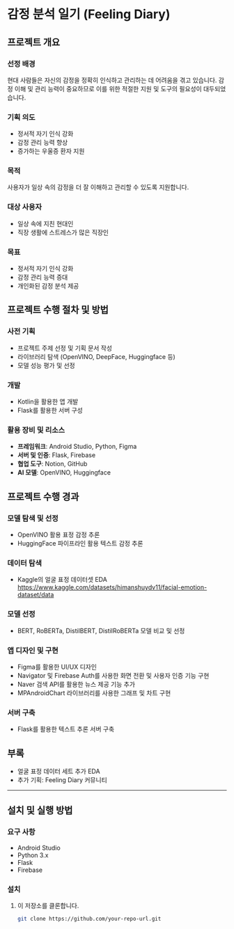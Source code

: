 # 감정 분석 일기 (Feeling Diary)

## 프로젝트 개요

### 선정 배경
현대 사람들은 자신의 감정을 정확히 인식하고 관리하는 데 어려움을 겪고 있습니다. 감정 이해 및 관리 능력이 중요하므로 이를 위한 적절한 지원 및 도구의 필요성이 대두되었습니다.

### 기획 의도
- 정서적 자기 인식 강화
- 감정 관리 능력 향상
- 증가하는 우울증 환자 지원

### 목적
사용자가 일상 속의 감정을 더 잘 이해하고 관리할 수 있도록 지원합니다.

### 대상 사용자
- 일상 속에 지친 현대인
- 직장 생활에 스트레스가 많은 직장인

### 목표
- 정서적 자기 인식 강화
- 감정 관리 능력 증대
- 개인화된 감정 분석 제공

## 프로젝트 수행 절차 및 방법

### 사전 기획
- 프로젝트 주제 선정 및 기획 문서 작성
- 라이브러리 탐색 (OpenVINO, DeepFace, Huggingface 등)
- 모델 성능 평가 및 선정

### 개발
- Kotlin을 활용한 앱 개발
- Flask를 활용한 서버 구성

### 활용 장비 및 리소스
- **프레임워크**: Android Studio, Python, Figma
- **서버 및 인증**: Flask, Firebase
- **협업 도구**: Notion, GitHub
- **AI 모델**: OpenVINO, Huggingface

## 프로젝트 수행 경과

### 모델 탐색 및 선정
- OpenVINO 활용 표정 감정 추론
- HuggingFace 파이프라인 활용 텍스트 감정 추론

### 데이터 탐색
- Kaggle의 얼굴 표정 데이터셋 EDA
https://www.kaggle.com/datasets/himanshuydv11/facial-emotion-dataset/data

### 모델 선정
- BERT, RoBERTa, DistilBERT, DistilRoBERTa 모델 비교 및 선정

### 앱 디자인 및 구현
- Figma를 활용한 UI/UX 디자인
- Navigator 및 Firebase Auth를 사용한 화면 전환 및 사용자 인증 기능 구현
- Naver 검색 API를 활용한 뉴스 제공 기능 추가
- MPAndroidChart 라이브러리를 사용한 그래프 및 차트 구현

### 서버 구축
- Flask를 활용한 텍스트 추론 서버 구축

## 부록
- 얼굴 표정 데이터 세트 추가 EDA
- 추가 기획: Feeling Diary 커뮤니티

---

## 설치 및 실행 방법

### 요구 사항
- Android Studio
- Python 3.x
- Flask
- Firebase

### 설치
1. 이 저장소를 클론합니다.
   ```bash
   git clone https://github.com/your-repo-url.git

